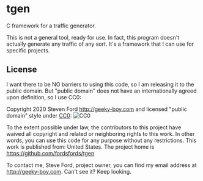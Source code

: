 # tgen
C framework for a traffic generator.

This is not a general tool, ready for use.
In fact, this program doesn't actually generate any traffic of any sort.
It's a framework that I can use for specific projects.


## License

I want there to be NO barriers to using this code, so I am releasing it to the public domain.  But "public domain" does not have an internationally agreed upon definition, so I use CC0:

Copyright 2020 Steven Ford http://geeky-boy.com and licensed
"public domain" style under
[CC0](http://creativecommons.org/publicdomain/zero/1.0/):
![CC0](https://licensebuttons.net/p/zero/1.0/88x31.png "CC0")

To the extent possible under law, the contributors to this project have
waived all copyright and related or neighboring rights to this work.
In other words, you can use this code for any purpose without any
restrictions.  This work is published from: United States.  The project home
is https://github.com/fordsfords/tgen

To contact me, Steve Ford, project owner, you can find my email address
at http://geeky-boy.com.  Can't see it?  Keep looking.

